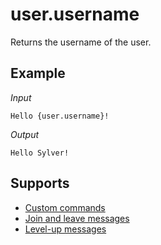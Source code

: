 # user.username

Returns the username of the user.

## Example

*Input*
```
Hello {user.username}!
```
*Output*
```
Hello Sylver!
```

## Supports

* [Custom commands](/Modules/Modules/custom_commands/)
* [Join and leave messages](/Modules/join_leave_messages/)
* [Level-up messages](/Modules/levels/)
